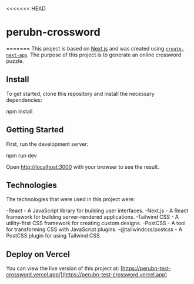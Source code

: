 <<<<<<< HEAD
# perubn-crossword
=======
This project is based on [Next.js](https://nextjs.org) and was created using [`create-next-app`](https://github.com/vercel/next.js/tree/canary/packages/create-next-app). The purpose of this project is to generate an online crossword puzzle.

## Install

To get started, clone this repository and install the necessary dependencies:

npm install

## Getting Started

First, run the development server:

npm run dev

Open [http://localhost:3000](http://localhost:3000) with your browser to see the result.

## Technologies

The technologies that were used in this project were:

-React - A JavaScript library for building user interfaces.
-Next.js - A React framework for building server-rendered applications.
-Tailwind CSS - A utility-first CSS framework for creating custom designs.
-PostCSS - A tool for transforming CSS with JavaScript plugins.
-@tailwindcss/postcss - A PostCSS plugin for using Tailwind CSS.

## Deploy on Vercel
You can view the live version of this project at: [https://perubn-test-crossword.vercel.app/](https://perubn-test-crossword.vercel.app)
